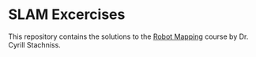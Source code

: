# SLAM Excercises

This repository contains the solutions to the [Robot Mapping](http://ais.informatik.uni-freiburg.de/teaching/ws13/mapping/) course by Dr. Cyrill Stachniss.
